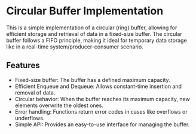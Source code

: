 # Circular Buffer Implementation

This is a simple implementation of a circular (ring) buffer, allowing for efficient storage and retrieval of data in a fixed-size buffer. The circular buffer follows a FIFO principle, making it ideal for temporary data storage like in a real-time system/producer-consumer scenario.

## Features

- Fixed-size buffer: The buffer has a defined maximum capacity.
- Efficient Enqueue and Dequeue: Allows constant-time insertion and removal of data.
- Circular behavior: When the buffer reaches its maximum capacity, new elements overwrite the oldest ones.
- Error handling: Functions return error codes in cases like overflows or underflows.
- Simple API: Provides an easy-to-use interface for managing the buffer.